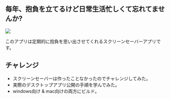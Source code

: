 ## 毎年、抱負を立てるけど日常生活忙しくて忘れてませんか?

![](https://i.gyazo.com/dee82ab59718bd84b8a163c597861ba7.png)

このアプリは定期的に抱負を思い出させてくれるスクリーンセーバーアプリです。

## チャレンジ

- スクリーンセーバーは作ったことなかったのでチャレンジしてみた。
- 実際のデスクトップアプリ公開の手順を学んでみた。
- windows向け & mac向けの両方にビルド。
